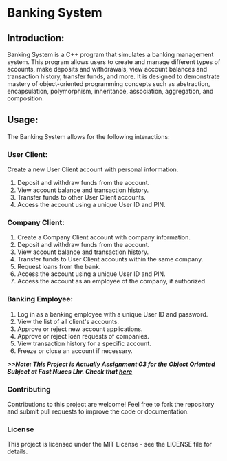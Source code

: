 # Banking System
## Introduction:
Banking System is a C++ program that simulates a banking management system. This program allows users to create and manage different types of accounts, make deposits and withdrawals, view account balances and transaction history, transfer funds, and more. It is designed to demonstrate mastery of object-oriented programming concepts such as abstraction, encapsulation, polymorphism, inheritance, association, aggregation, and composition.

## Usage:
The Banking System allows for the following interactions:

### User Client:
Create a new User Client account with personal information.
1. Deposit and withdraw funds from the account.
2. View account balance and transaction history.
3. Transfer funds to other User Client accounts.
4. Access the account using a unique User ID and PIN.
### Company Client:
1. Create a Company Client account with company information.
2. Deposit and withdraw funds from the account.
3. View account balance and transaction history.
4. Transfer funds to User Client accounts within the same company.
5. Request loans from the bank.
6. Access the account using a unique User ID and PIN.
7. Access the account as an employee of the company, if authorized.
### Banking Employee:
1. Log in as a banking employee with a unique User ID and password.
2. View the list of all client's accounts.
3. Approve or reject new account applications.
4. Approve or reject loan requests of companies.
5. View transaction history for a specific account.
6. Freeze or close an account if necessary.

*__>>Note: This Project is Actually Assignment 03 for the Object Oriented Subject at Fast Nuces Lhr. Check that [here](https://github.com/HasanYahya101/OOP_Assignments/tree/main/Assignment_03)__*

### Contributing
Contributions to this project are welcome! Feel free to fork the repository and submit pull requests to improve the code or documentation.

### License
This project is licensed under the MIT License - see the LICENSE file for details.
